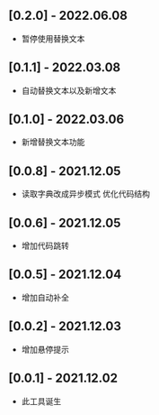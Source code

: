 ## [0.2.0] - 2022.06.08

- 暂停使用替换文本

## [0.1.1] - 2022.03.08

- 自动替换文本以及新增文本

## [0.1.0] - 2022.03.06

- 新增替换文本功能

## [0.0.8] - 2021.12.05

- 读取字典改成异步模式 优化代码结构

## [0.0.6] - 2021.12.05

- 增加代码跳转

## [0.0.5] - 2021.12.04

- 增加自动补全

## [0.0.2] - 2021.12.03

- 增加悬停提示

## [0.0.1] - 2021.12.02

- 此工具诞生